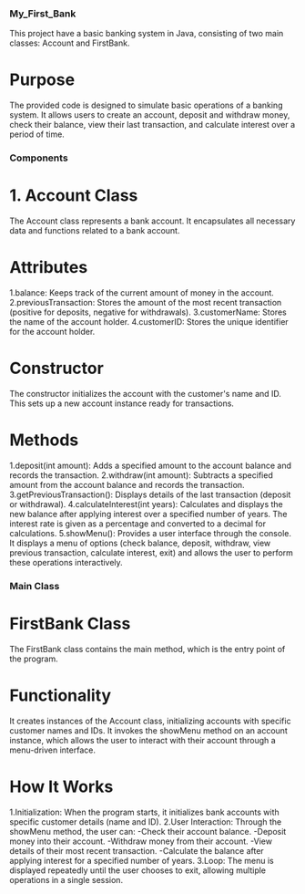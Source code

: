 ### My_First_Bank
This project have a basic banking system in Java, consisting of two main classes: Account and FirstBank.
# Purpose
The provided code is designed to simulate basic operations of a banking system. It allows users to create an account, deposit and withdraw money, check their balance, view their last transaction, and calculate interest over a period of time.

### Components
# 1. Account Class
The Account class represents a bank account. It encapsulates all necessary data and functions related to a bank account.

# Attributes
1.balance: Keeps track of the current amount of money in the account.
2.previousTransaction: Stores the amount of the most recent transaction (positive for deposits, negative for withdrawals).
3.customerName: Stores the name of the account holder.
4.customerID: Stores the unique identifier for the account holder.

# Constructor
The constructor initializes the account with the customer's name and ID. This sets up a new account instance ready for transactions.

# Methods
1.deposit(int amount): Adds a specified amount to the account balance and records the transaction.
2.withdraw(int amount): Subtracts a specified amount from the account balance and records the transaction.
3.getPreviousTransaction(): Displays details of the last transaction (deposit or withdrawal).
4.calculateInterest(int years): Calculates and displays the new balance after applying interest over a specified number of years. The interest rate is given as a percentage and converted to a decimal for calculations.
5.showMenu(): Provides a user interface through the console. It displays a menu of options (check balance, deposit, withdraw, view previous transaction, calculate interest, exit) and allows the user to perform these operations interactively.

### Main Class
# FirstBank Class
The FirstBank class contains the main method, which is the entry point of the program.

# Functionality
It creates instances of the Account class, initializing accounts with specific customer names and IDs.
It invokes the showMenu method on an account instance, which allows the user to interact with their account through a menu-driven interface.
# How It Works
1.Initialization: When the program starts, it initializes bank accounts with specific customer details (name and ID).
2.User Interaction: Through the showMenu method, the user can:
-Check their account balance.
-Deposit money into their account.
-Withdraw money from their account.
-View details of their most recent transaction.
-Calculate the balance after applying interest for a specified number of years.
3.Loop: The menu is displayed repeatedly until the user chooses to exit, allowing multiple operations in a single session.
